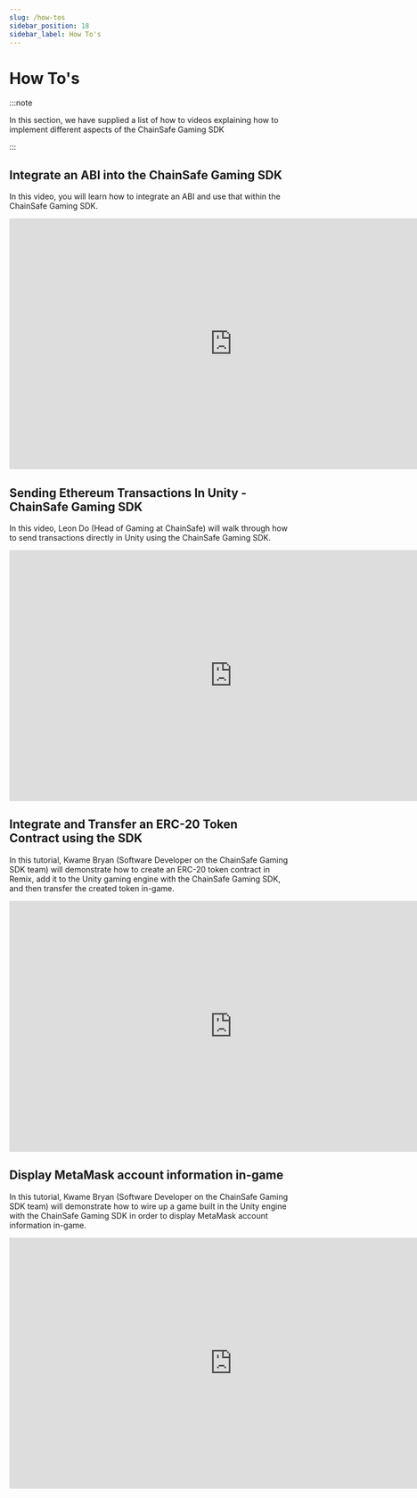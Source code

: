 ```yaml
---
slug: /how-tos
sidebar_position: 18
sidebar_label: How To's
---
```



# How To's

:::note

In this section, we have supplied a list of how to videos explaining how to
implement different aspects of the ChainSafe Gaming SDK

:::

## Integrate an ABI into the ChainSafe Gaming SDK

In this video, you will learn how to integrate an ABI and use that within the ChainSafe Gaming SDK.

<iframe width="800" height="450" src="https://www.youtube-nocookie.com/embed/Uv4CnwtXDB0" title="YouTube video player" frameborder="0" allow="accelerometer; autoplay; clipboard-write; encrypted-media; gyroscope; picture-in-picture" allowfullscreen></iframe>

## Sending Ethereum Transactions In Unity - ChainSafe Gaming SDK

In this video, Leon Do (Head of Gaming at ChainSafe) will walk through how to send transactions directly in Unity using the ChainSafe Gaming SDK.

<iframe width="800" height="450" src="https://www.youtube-nocookie.com/embed/L4UIfhLjgpI" title="YouTube video player" frameborder="0" allow="accelerometer; autoplay; clipboard-write; encrypted-media; gyroscope; picture-in-picture" allowfullscreen></iframe>

## Integrate and Transfer an ERC-20 Token Contract using the SDK

In this tutorial, Kwame Bryan (Software Developer on the ChainSafe Gaming SDK team) will demonstrate how to create an ERC-20 token contract in Remix, add it to the Unity gaming engine with the ChainSafe Gaming SDK, and then transfer the created token in-game.

<iframe width="800" height="450" src="https://www.youtube-nocookie.com/embed/zlK_6Q6W8QU" title="YouTube video player" frameborder="0" allow="accelerometer; autoplay; clipboard-write; encrypted-media; gyroscope; picture-in-picture" allowfullscreen></iframe>

## Display MetaMask account information in-game

In this tutorial, Kwame Bryan (Software Developer on the ChainSafe Gaming SDK team) will demonstrate how to wire up a game built in the Unity engine with the ChainSafe Gaming SDK in order to display MetaMask account information in-game.

<iframe width="800" height="450" src="https://www.youtube-nocookie.com/embed/opZLTGrF3WY" title="YouTube video player" frameborder="0" allow="accelerometer; autoplay; clipboard-write; encrypted-media; gyroscope; picture-in-picture" allowfullscreen></iframe>
